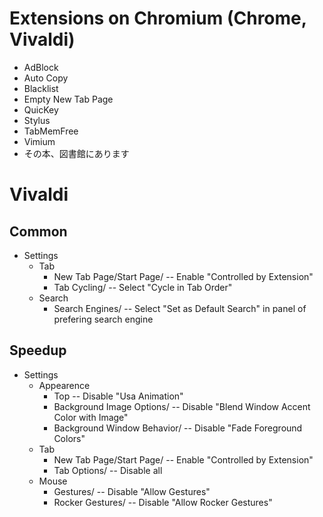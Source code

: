 # Extensions on Chromium (Chrome, Vivaldi)
- AdBlock
- Auto Copy
- Blacklist
- Empty New Tab Page
- QuicKey
- Stylus
- TabMemFree
- Vimium
- その本、図書館にあります

# Vivaldi
## Common
- Settings
    - Tab
        - New Tab Page/Start Page/ -- Enable "Controlled by Extension"  
        - Tab Cycling/ -- Select "Cycle in Tab Order"
    - Search
        - Search Engines/ -- Select "Set as Default Search" in panel of prefering search engine

## Speedup
- Settings
    - Appearence
        - Top -- Disable "Usa Animation"
        - Background Image Options/ -- Disable "Blend Window Accent Color with Image"
        - Background Window Behavior/ -- Disable "Fade Foreground Colors"
    - Tab
        - New Tab Page/Start Page/ -- Enable "Controlled by Extension"  
        - Tab Options/ -- Disable all
    - Mouse
        - Gestures/ -- Disable "Allow Gestures"
        - Rocker Gestures/ -- Disable "Allow Rocker Gestures"


